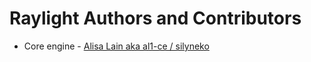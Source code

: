 # Raylight Authors and Contributors

- Core engine - [Alisa Lain aka al1-ce / silyneko](https://github.com/al1-ce)
